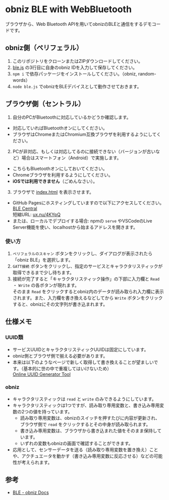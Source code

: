 # obniz BLE with WebBluetooth

ブラウザから、Web Bluetooth APIを用いてobnizのBLEと通信をするデモコードです。

## obniz側（ペリフェラル）

1. このリポジトリをクローンまたはZIPダウンロードしてください。
2. [ble.js](ble.js) の3行目に自身のobniz IDを入力して保存してください。
3. `npm i` で依存パッケージをインストールしてください。（obniz, random-words）
4. `node ble.js` でobnizをBLEデバイスとして動作させておきます。

## ブラウザ側（セントラル）

1. 自分のPCがBluetoothに対応しているかどうか確認します。
  - 対応していればBluetoothオンにしてください。
  - ブラウザはChromeまたはChromium互換ブラウザを利用するようにしてください。
2. PCが非対応、もしくは対応してるのに接続できない（バージョンが古いなど）場合はスマートフォン（Android）で実施します。
  - こちらもBluetoothオンにしておいてください。
  - Chromeブラウザを利用するようにしてください。
  - **iOSでは利用できません**（ごめんなさい）。
3. ブラウザで [index.html](index.html) を表示させます。
  - GitHub Pagesにホスティングしていますので以下にアクセスしてください。  
    [BLE Central](https://ukkz.github.io/obniz-BLE-with-WebBluetooth/)  
    短縮URL: [ux.nu/4KYpQ](https://ux.nu/4KYpQ)
  - または、ローカルでデプロイする場合: npmの `serve` やVSCodeのLive Server機能を使い、localhostから始まるアドレスを開きます。

### 使い方

1. `ペリフェラルのスキャン` ボタンをクリックし、ダイアログが表示されたら「obniz BLE」を選択します。
2. `GATT接続` ボタンをクリックし、指定のサービスとキャラクタリスティックが取得できるまで少し待ちます。
3. 接続が完了すると「キャラクタリスティック操作」の下部に入力欄と `Read` ・ `Write` の各ボタンが現れます。  
  そのまま `Read` をクリックするとobniz内のデータが読み取られ入力欄に表示されます。また、入力欄を書き換えるなどしてから `Write` ボタンをクリックすると、obnizにその文字列が書き込まれます。

## 仕様メモ

### UUID類

- サービスUUIDとキャラクタリスティックUUIDは固定にしています。
- obniz側とブラウザ側で揃える必要があります。
- 本来は以下のようなページで新しく取得して書き換えることが望ましいです。（基本的に世の中で重複してはいけないため）  
  [Online UUID Generator Tool](https://www.uuidgenerator.net/)

### obniz

- キャラクタリスティックは `read` と `write` のみできるようにしています。
- キャラクタリスティックは1つですが、読み取り専用変数と、書き込み専用変数の2つの値を持っています。
  - 読み取り専用変数は、obnizのスイッチを押すたびに内容が更新され、ブラウザ側で `read` をクリックするとその中身が読み取られます。
  - 書き込み専用変数は、ブラウザから書き込まれた値をそのまま保持しています。
  - いずれの変数もobnizの画面で確認することができます。
- 応用として、センサーデータを送る（読み取り専用変数を置き換え）ことや、アクチュエータを動かす（書き込み専用変数に反応させる）などの可能性が考えられます。

## 参考

- [BLE \- obniz Docs](https://obniz.com/ja/doc/reference/common/ble/)